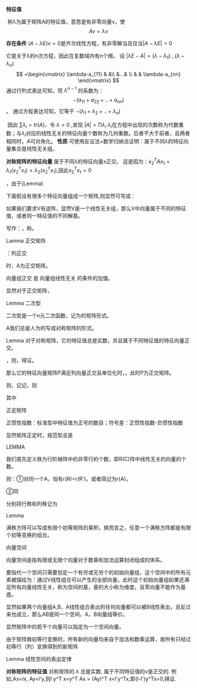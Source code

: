 **特征值**

​
称λ为属于矩阵A的特征值，意思是有非零向量v，使
$$Av=λv$$

**存在条件**
$(A-λE)v=0$是齐次线性方程，有非零解当且仅当$|A-λE|=0$

它是关于λ的n次方程，因此在复数域内有n个根。
设 $|\lambda E-A|=(\lambda-\lambda_{1})...(\lambda-\lambda_{n})$
$$
=\begin{vmatrix} 
\lambda-a_{11} & &\\
&...& \\
& & \lambda-a_{nn} 
\end{vmatrix}
$$
通过​行列式表达可知，项 $\lambda^{n-1}$ 的系数为：$$-(a_{11}+a_{22}+..+a_{nn})$$。
通过方程表达可知，它等于 $-(\lambda_{1}+\lambda_{2}+..+\lambda_{n})$

​
因此 $\sum \lambda_{i}=tr(A)$，令 $\lambda=0$ ,发现 $|A|=\prod \lambda_i$
$λ_i$在方程中出现的次数称为代数重数；与$\lambda_i$对应的线性无关的特征向量个数称为几何重数。后者不大于前者，且两者相同时，$A$可对角化。
**性质**
可使用反证法+数学归纳法证明：属于不同$\lambda$的特征向量集合是线性无关组。




**对称矩阵的特征向量**
属于不同$\lambda$的特征向量$x$正交。
这是因为：$x_2^TAx_1=\lambda_1(x_2^Tx_1)=\lambda_2(x_2^Tx_1)$,因此$x_2^Tx_1=0$


，由于(Lemma)

下面假设有很多个特征向量组成一个矩阵,则显然可写成：

如果我们要求V有逆阵，显然V是一个线性无关组，那么V中向量属于不同的特征值，或者同一特征值的不同解基。

写作：，称。

Lamma 正交矩阵

：列正交

时，A为正交矩阵。

向量组正交 是 向量组线性无关 的条件的加强。

显然对于正交矩阵，

Lemma 二次型

二次型是一个n元二次函数，记为的矩阵形式。

A我们总是人为的写成对称矩阵的形式。

Lemma 对于对称矩阵，它的特征值总是实数，并且属于不同特征值的特征向量正交。

，则，得证。

那么它的特征向量矩阵P满足列向量正交且单位化时，，此时P为正交矩阵。

则，记记，则



其中

正定矩阵

正惯性指数：标准型中特征值为正号的数目；符号差：正惯性指数-负惯性指数

显然矩阵正定时，规范型总是

LEMMA

我们首先定义秩为行阶梯阵中的非零行的个数，即R(C)阵中线性无关的向量的个数。

则：①对同一个A，恒有r(R)=r(R')，或者简记为r(A)。

②同

分别将行秩和列秩记为

Lemma

满秩方阵可以写成有限个初等矩阵的乘积，换而言之，任意一个满秩方阵都是有限个初等变换的组合。

向量空间

向量空间是指有限或无限个向量对于数乘和加法运算封闭组成的体系。

要指代一个空间只需要划定一个有穷或无穷个的初始向量组，这个空间中的所有元素被描绘为：通过V线性组合可以产生的全部向量。此时这个初始向量组如果还满足所有向量线性无关，称为空间的基，基的大小称为维度，且零向量不能作为基底。

显然如果两个向量组A,B，A线性组合表出的任何向量都可以被B线性表出，且反过来也成立，那么AB是同一个空间。A，B向量组等价。

显然矩阵中的若干个向量可以指定为一个空间向量。

由于矩阵做初等行变换时，所有新的向量均来自于加法和数乘运算，故所有只经过初等行（列）变换得到的新矩阵

Lemma 线性空间的表出定律





​**对称矩阵的特征值**
对称矩阵的 $\lambda$ 总是实数.
属于不同特征值的v是正交的.
例如,Ax=lx, Ay=l'y,则l y^T x=y^T Ax  = (Ay)^T x=l'y^Tx,即(l-l')y^Tx=0,得证.
